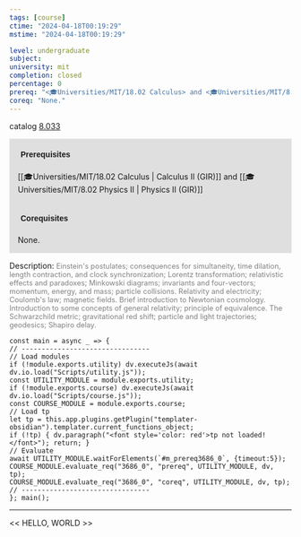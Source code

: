 ```yaml
---
tags: [course]
ctime: "2024-04-18T00:19:29"
mstime: "2024-04-18T00:19:29"

level: undergraduate
subject: 
university: mit
completion: closed
percentage: 0
prereq: "<🎓Universities/MIT/18.02 Calculus> and <🎓Universities/MIT/8.02 Physics II>"
coreq: "None."
---
```


catalog [8.033](http://student.mit.edu/catalog/m8a.html#8.033)

<span style="display: block; padding: 15px; background-color: rgb(100, 100, 100, 0.2);"><font id="m_prereq3686_0" style="display: block; font-family: Arial, sans-serif; font-weight: bold; padding: 5px">Prerequisites</font><br><span id="prereq3686_0">[[🎓Universities/MIT/18.02 Calculus | Calculus II (GIR)]] and [[🎓Universities/MIT/8.02 Physics II | Physics II (GIR)]]</span></span>
<span style="display: block; padding: 15px; background-color: rgb(100, 100, 100, 0.2);"><font id="m_coreq3686_0" style="display: block; font-family: Arial, sans-serif; font-weight: bold; padding: 5px">Corequisites</font><br><span id="coreq3686_0">None.</span></span>

<font style="">Description:</font>
<font style="color: grey; font-size: 0.8rem;">Einstein's postulates; consequences for simultaneity, time dilation, length contraction, and clock synchronization; Lorentz transformation; relativistic effects and paradoxes; Minkowski diagrams; invariants and four-vectors; momentum, energy, and mass; particle collisions. Relativity and electricity; Coulomb's law; magnetic fields. Brief introduction to Newtonian cosmology. Introduction to some concepts of general relativity; principle of equivalence. The Schwarzchild metric; gravitational red shift; particle and light trajectories; geodesics; Shapiro delay.</font>

```dataviewjs
const main = async _ => {
// --------------------------------
// Load modules
if (!module.exports.utility) dv.executeJs(await dv.io.load("Scripts/utility.js"));
const UTILITY_MODULE = module.exports.utility;
if (!module.exports.course) dv.executeJs(await dv.io.load("Scripts/course.js"));
const COURSE_MODULE = module.exports.course;
// Load tp
let tp = this.app.plugins.getPlugin("templater-obsidian").templater.current_functions_object;
if (!tp) { dv.paragraph("<font style='color: red'>tp not loaded!</font>"); return; }
// Evaluate
await UTILITY_MODULE.waitForElements(`#m_prereq3686_0`, {timeout:5});
COURSE_MODULE.evaluate_req("3686_0", "prereq", UTILITY_MODULE, dv, tp);
COURSE_MODULE.evaluate_req("3686_0", "coreq", UTILITY_MODULE, dv, tp);
// --------------------------------
}; main();
```

---

<< HELLO, WORLD >>
